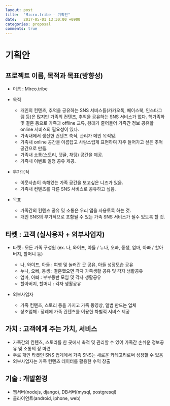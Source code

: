 ```yaml
---
layout: post
title:  "Micro.tribe - 기획안"
date:   2017-05-01 13:30:00 +0900
categories: proposal
comments: true
---
```

# 기획안

## 프로젝트 이름, 목적과 목표(방향성)
 * 이름 : Mirco.tribe

 * 목적
   * 개인의 컨텐츠, 추억을 공유하는 SNS 서비스들(카카오톡, 페이스북, 인스타그램 등)은 많지만 가족의 컨텐츠, 추억을 공유하는 SNS 서비스가 없다. 핵가족화 및 결혼 등으로 가족과 offline 교류, 왕래가 줄어들어 가족간 정보 공유할 online 서비스의 필요성이 있다.
   * 가족내에서 생산한 컨텐츠 축적, 관리가 메인 목적임.
   * 가족내 online 공간을 아름답고 사랑스럽게 표현하여 자주 들어가고 싶은 추억공간으로 만듦.
   * 가족내 소통(스토리, 댓글, 채팅) 공간을 제공.
   * 가족내 이벤트 일정 공유 제공.

 * 부가목적
   * 이웃사촌이 속해있는 가족 공간을 보고싶은 니즈가 있음.
   * 가족내 컨텐츠를 다른 SNS 서비스로 공유하고 싶음.

 * 목표
   * 가족간의 컨텐츠 공유 및 소통은 우리 앱을 사용토록 하는 것.
   * 개인 SNS의 부가적으로 포함될 수 있는 가족 SNS 서비스가 될수 있도록 할 것.

## 타켓 : 고객 (실사용자 + 외부사업자)
  * 타켓 : 모든 가족 구성원 (ex. 나, 와이프, 아들 / 누나, 오빠, 동생, 엄마, 아빠 / 할아버지, 할머니 등)
    * 나, 와이프, 아들 : 여행 및 놀러간 곳 공유, 아들 성장모습 공유
    * 누나, 오빠, 동생 : 결혼했으면 각자 가족생활 공유 및 각자 생활공유
    * 엄마, 아빠 : 부부동반 모임 및 각자 생활공유
    * 할아버지, 할머니 : 각자 생활공유

  * 외부사업자
    * 가족 컨텐츠, 스토리 등을 가지고 가족 동영상, 앨범 만드는 업체
    * 상조업체 : 장례에 가족 컨텐츠를 이용한 차별적 서비스 제공

## 가치 : 고객에게 주는 가치, 서비스
  * 가족간의 컨텐츠, 스토리를 한 곳에서 축적 및 관리할 수 있어 가족간 손쉬운 정보공유 및 소통의 장 마련
  * 주로 개인 타켓인 SNS 업계에서 가족 SNS는 새로운 카테고리로써 성장할 수 있음
  * 외부사업자는 가족 컨텐츠 데이터를 활용한 수익 창출

## 기술 : 개발환경
 * 웹서버(nodejs, django), DB서버(mysql, postgresql)
 * 클라이언트(android, iphone, web)
